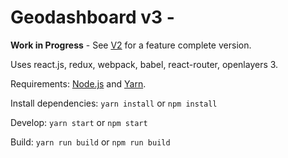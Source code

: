 Geodashboard v3 - 
==================================

**Work in Progress** - See [V2](https://opensource.ncsa.illinois.edu/bitbucket/projects/GEOD/repos/geodashboard) for a feature complete version.

Uses react.js, redux, webpack, babel, react-router, openlayers 3.

Requirements: [Node.js](https://nodejs.org) and [Yarn](https://yarnpkg.com).

Install dependencies: `yarn install` or `npm install`

Develop: `yarn start` or `npm start`

Build: `yarn run build` or `npm run build`